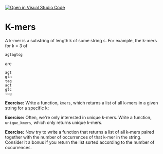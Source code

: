 [![Open in Visual Studio Code](https://classroom.github.com/assets/open-in-vscode-c66648af7eb3fe8bc4f294546bfd86ef473780cde1dea487d3c4ff354943c9ae.svg)](https://classroom.github.com/online_ide?assignment_repo_id=8769684&assignment_repo_type=AssignmentRepo)
# K-mers

A k-mer is a substring of length k of some string s. For example, the k-mers for k = 3 of

```
agtagtcg
```

are

```
agt
gta
tag
agt
gtc
tcg
```

**Exercise:** Write a function, `kmers`, which returns a list of all k-mers in a given string for a specific k:

**Exercise:** Often, we're only interested in unique k-mers. Write a function, `unique_kmers`, which only returns unique k-mers.

**Exercise:** Now try to write a function that returns a list of all k-mers paired together with the number of occurrences of that k-mer in the string. Consider it a bonus if you return the list sorted according to the number of occurrences.